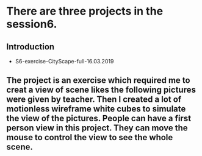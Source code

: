 # There are three projects in the session6.

## Introduction

* S6-exercise-CityScape-full-16.03.2019

The project is an exercise which required me to creat a view of scene likes the following pictures were given by teacher. Then I created a lot of motionless wireframe white cubes to simulate the view of the pictures. People can have a first person view in this project. They can move the mouse to control the view to see the whole scene.
---

